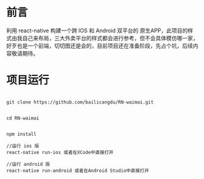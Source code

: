 # 前言

利用 react-native 构建一个跨 IOS 和 Android 双平台的 原生APP，此项目的样式由我自己来布局，三大外卖平台的样式都会进行参考，但不会具体模仿哪一家，好歹也是一个前端，切切图还是会的，目前项目还在准备阶段，先占个坑，后续内容敬请期待。


# 项目运行
```

git clone https://github.com/bailicangdu/RN-waimai.git


cd RN-waimai


npm install

//运行 ios 版
react-native run-ios 或者在XCode中直接打开

//运行 android 版
react-native run-android 或者在Android Studio中直接打开


```
